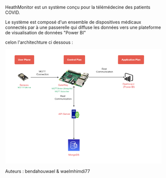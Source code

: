 HeathMonitor est un système conçu pour la télémédecine des patients COVID. 

Le système est composé d'un ensemble de dispositives médicaux connectés par à une passerelle qui diffuse les données vers une plateforme de visualisation de données "Power BI"

celon l'architechture ci dessous : 

![alt text](https://github.com/bendahouwael/HeathMonitor/blob/8e0a937ba843185e85f3e1f1c60e6f84cf06d119/Architecture%20of%20the%20solution.PNG)

Auteurs : bendahouwael & waelmhimdi77

